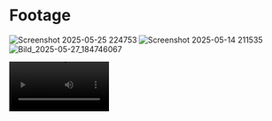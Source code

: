 # Footage

![Screenshot 2025-05-25 224753](https://github.com/user-attachments/assets/d18b7a6a-5a5d-43d2-9011-8654b9553cbf)
![Screenshot 2025-05-14 211535](https://github.com/user-attachments/assets/2948ee09-d669-401d-95ce-1fc08937e17a)
![Bild_2025-05-27_184746067](https://github.com/user-attachments/assets/5d21484e-9d9b-4e1b-866e-e16ee7b73d6b)

<video src='https://github.com/bekirtahagd/bekircraft/blob/main/Clips/bekircraft_own_house.mp4' width=180/>
